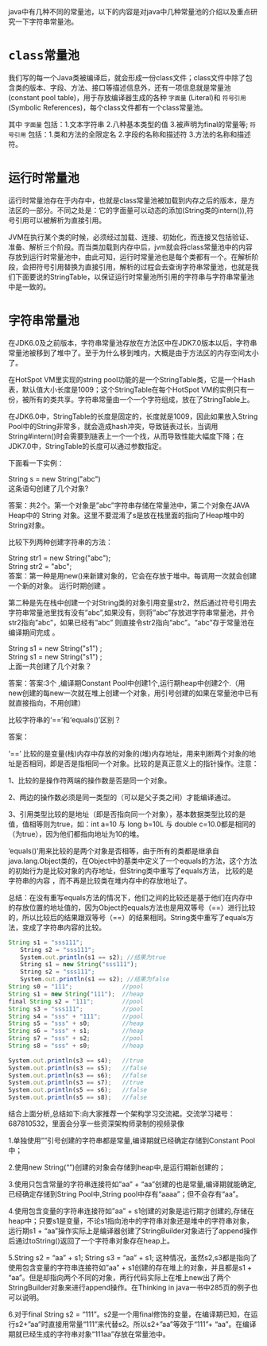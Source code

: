 java中有几种不同的常量池，以下的内容是对java中几种常量池的介绍以及重点研究一下字符串常量池。

# `class常量池`  
我们写的每一个Java类被编译后，就会形成一份class文件；class文件中除了包含类的版本、字段、方法、接口等描述信息外，还有一项信息就是常量池(constant pool table)，用于存放编译器生成的各种 `字面量` (Literal)和 `符号引用` (Symbolic References)，每个class文件都有一个class常量池。

其中 `字面量` 包括：1.文本字符串 2.八种基本类型的值 3.被声明为final的常量等; `符号引用` 包括：1.类和方法的全限定名 2.字段的名称和描述符 3.方法的名称和描述符。

# `运行时常量池`  
运行时常量池存在于内存中，也就是class常量池被加载到内存之后的版本，是方法区的一部分。不同之处是：它的字面量可以动态的添加(String类的intern()),符号引用可以被解析为直接引用。

JVM在执行某个类的时候，必须经过加载、连接、初始化，而连接又包括验证、准备、解析三个阶段。而当类加载到内存中后，jvm就会将class常量池中的内容存放到运行时常量池中，由此可知，运行时常量池也是每个类都有一个。在解析阶段，会把符号引用替换为直接引用，解析的过程会去查询字符串常量池，也就是我们下面要说的StringTable，以保证运行时常量池所引用的字符串与字符串常量池中是一致的。

# `字符串常量池`  
在JDK6.0及之前版本，字符串常量池存放在方法区中在JDK7.0版本以后，字符串常量池被移到了堆中了。至于为什么移到堆内，大概是由于方法区的内存空间太小了。

在HotSpot VM里实现的string pool功能的是一个StringTable类，它是一个Hash表，默认值大小长度是1009；这个StringTable在每个HotSpot VM的实例只有一份，被所有的类共享。字符串常量由一个一个字符组成，放在了StringTable上。

在JDK6.0中，StringTable的长度是固定的，长度就是1009，因此如果放入String Pool中的String非常多，就会造成hash冲突，导致链表过长，当调用String#intern()时会需要到链表上一个一个找，从而导致性能大幅度下降；在JDK7.0中，StringTable的长度可以通过参数指定。

下面看一下实例：

String s = new String("abc")  
这条语句创建了几个对象?

答案：共2个。第一个对象是”abc”字符串存储在常量池中，第二个对象在JAVA Heap中的 String 对象。这里不要混淆了s是放在栈里面的指向了Heap堆中的String对象。

比较下列两种创建字符串的方法：

String str1 = new String("abc");  
String str2 = "abc";  
答案：第一种是用new()来新建对象的，它会在存放于堆中。每调用一次就会创建一个新的对象。 运行时期创建 。

第二种是先在栈中创建一个对String类的对象引用变量str2，然后通过符号引用去字符串常量池里找有没有”abc”,如果没有，则将”abc”存放进字符串常量池，并令str2指向”abc”，如果已经有”abc” 则直接令str2指向“abc”。“abc”存于常量池在 编译期间完成 。

String s1 = new String("s1") ;  
String s1 = new String("s1") ;  
上面一共创建了几个对象？

答案：答案:3个 ,编译期Constant Pool中创建1个,运行期heap中创建2个.（用new创建的每new一次就在堆上创建一个对象，用引号创建的如果在常量池中已有就直接指向，不用创建）

比较字符串的‘==’和‘equals()’区别？

答案：

‘==’ 比较的是变量(栈)内存中存放的对象的(堆)内存地址，用来判断两个对象的地址是否相同，即是否是指相同一个对象。比较的是真正意义上的指针操作。注意：

1、比较的是操作符两端的操作数是否是同一个对象。

2、两边的操作数必须是同一类型的（可以是父子类之间）才能编译通过。

3、引用类型比较的是地址（即是否指向同一个对象），基本数据类型比较的是值，值相等则为true，如：int a=10 与 long b=10L 与 double c=10.0都是相同的（为true），因为他们都指向地址为10的堆。

‘equals()’用来比较的是两个对象是否相等，由于所有的类都是继承自java.lang.Object类的，在Object中的基类中定义了一个equals的方法，这个方法的初始行为是比较对象的内存地址，但String类中重写了equals方法， 比较的是字符串的内容 ，而不再是比较类在堆内存中的存放地址了。

总结：在没有重写equals方法的情况下，他们之间的比较还是基于他们在内存中的存放位置的地址值的，因为Object的equals方法也是用双等号（==）进行比较的，所以比较后的结果跟双等号（==）的结果相同。String类中重写了equals方法，变成了字符串内容的比较。

```js
String s1 = "sss111";
　　String s2 = "sss111";
　　System.out.println(s1 == s2); //结果为true
　　String s1 = new String("sss111");
　　String s2 = "sss111";
　　System.out.println(s1 == s2); //结果为false
String s0 = "111";              //pool
String s1 = new String("111");  //heap
final String s2 = "111";        //pool
String s3 = "sss111";           //pool
String s4 = "sss" + "111";      //pool
String s5 = "sss" + s0;         //heap 
String s6 = "sss" + s1;         //heap
String s7 = "sss" + s2;         //pool
String s8 = "sss" + s0;         //heap
 
System.out.println(s3 == s4);   //true
System.out.println(s3 == s5);   //false
System.out.println(s3 == s6);   //false
System.out.println(s3 == s7);   //true
System.out.println(s5 == s6);   //false
System.out.println(s5 == s8);   //false
```

结合上面分析,总结如下:向大家推荐一个架构学习交流裙。交流学习裙号：687810532，里面会分享一些资深架构师录制的视频录像

1.单独使用””引号创建的字符串都是常量,编译期就已经确定存储到Constant Pool中；

2.使用new String(“”)创建的对象会存储到heap中,是运行期新创建的；

3.使用只包含常量的字符串连接符如”aa” + “aa”创建的也是常量,编译期就能确定,已经确定存储到String Pool中,String pool中存有“aaaa”；但不会存有“aa”。

4.使用包含变量的字符串连接符如”aa” + s1创建的对象是运行期才创建的,存储在heap中；只要s1是变量，不论s1指向池中的字符串对象还是堆中的字符串对象，运行期s1 + “aa”操作实际上是编译器创建了StringBuilder对象进行了append操作后通过toString()返回了一个字符串对象存在heap上。

5.String s2 = “aa” + s1; String s3 = “aa” + s1; 这种情况，虽然s2,s3都是指向了使用包含变量的字符串连接符如”aa” + s1创建的存在堆上的对象，并且都是s1 + “aa”。但是却指向两个不同的对象，两行代码实际上在堆上new出了两个StringBuilder对象来进行append操作。在Thinking in java一书中285页的例子也可以说明。

6.对于final String s2 = “111”。s2是一个用final修饰的变量，在编译期已知，在运行s2+”aa”时直接用常量“111”来代替s2。所以s2+”aa”等效于“111”+ “aa”。在编译期就已经生成的字符串对象“111aa”存放在常量池中。